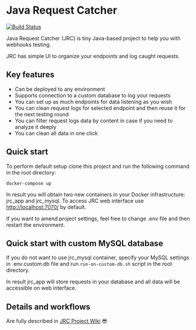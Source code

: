 # Java Request Catcher

[![Build Status](https://travis-ci.org/tpolishchuk/jrcatcher.svg?branch=master)](https://travis-ci.org/tpolishchuk/jrcatcher)

Java Request Catcher (JRC) is tiny Java-based project to help you with webhooks testing.

JRC has simple UI to organize your endpoints and log caught requests.

## Key features
* Can be deployed to any environment
* Supports connection to a custom database to log your requests
* You can set up as much endpoints for data listening as you wish
* You can clean request logs for selected endpoint and then reuse it for the next testing round
* You can filter request logs data by content in case if you need to analyze it deeply
* You can clean all data in one click

## Quick start

To perform default setup clone this project and run the following command in the root directory:

```
docker-compose up
```

In result you will obtain two new containers in your Docker infrastructure: jrc_app and jrc_mysql.
To access JRC web interface use [http://localhost:7070/](http://localhost:7070/) by default.

If you want to amend project settings, feel free to change .env file and then restart the environment.

## Quick start with custom MySQL database

If you do not want to use jrc_mysql container, specify your MySQL settings in .env.custom.db file and run `run-on-custom-db.sh` script in the root directory. 

In result jrc_app will store requests in your database and all data will be accessible on web interface.

## Details and workflows

Are fully described in [JRC Project Wiki](https://github.com/tpolishchuk/jrcatcher/wiki) :sunglasses:
